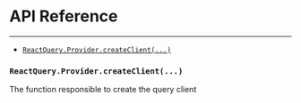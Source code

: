 # API Reference
---
- [`ReactQuery.Provider.createClient(...)`](#reactqueryprovidercreateclient)


### `ReactQuery.Provider.createClient(...)`

The function responsible to create the query client
